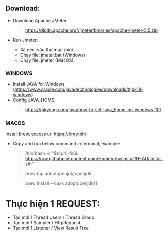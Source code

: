 ## Download:

- Download Apache JMeter

  > https://dlcdn.apache.org//jmeter/binaries/apache-jmeter-5.5.zip

- Run Jmeter:
  - Xả nén, vào thư mục /bin/
  - Chạy file: jmeter.bat (Windows)
  - Chạy file: jmeter (MacOS)

### WINDOWS

- Install JAVA for Windows (https://www.oracle.com/java/technologies/downloads/#jdk18-windows)
- Config JAVA_HOME
  > https://mkyong.com/java/how-to-set-java_home-on-windows-10/

### MACOS

Install brew, access url https://brew.sh/:

- Copy and run below command in terminal, example:

  > /bin/bash -c "$(curl -fsSL https://raw.githubusercontent.com/Homebrew/install/HEAD/install.sh)"

  > brew tap adoptopenjdk/openjdk

  > brew install --cask adoptopenjdk11

# Thực hiện 1 REQUEST:

- Tạo mới 1 Thread Users / Thread Grouo
- Tạo mới 1 Sampler / HttpRequest
- Tạo mới 1 Listener / View Result Tree
